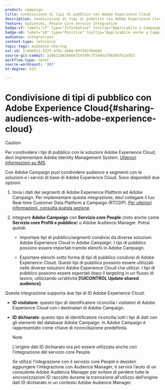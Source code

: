 ```yaml
---
product: campaign
title: Condivisione di tipi di pubblico con Adobe Experience Cloud
description: Condivisione di tipi di pubblico con Adobe Experience Cloud
feature: Audiences, People Core Service Integration
badge-v7: label="v7" type="Informative" tooltip="Applicabile a Campaign Classic v7"
badge-v8: label="v8" type="Positive" tooltip="Applicabile anche a Campaign v8"
audience: integrations
content-type: reference
topic-tags: audience-sharing
exl-id: 1c90e913-3375-476c-ab60-89f20239eb0d
source-git-commit: 3a9b21d626b60754789c3f594ba798309f62a553
workflow-type: tm+mt
source-wordcount: '307'
ht-degree: 62%

---
```


# Condivisione di tipi di pubblico con Adobe Experience Cloud{#sharing-audiences-with-adobe-experience-cloud}



>[!CAUTION]
>
>Per condividere i tipi di pubblico con le soluzioni Adobe Experience Cloud, devi implementare Adobe Identity Management System. [Ulteriori informazioni su IMS](../../integrations/using/about-adobe-id.md).

Con Adobe Campaign puoi condividere audience e segmenti con le soluzioni e i servizi di base di Adobe Experience Cloud. Sono disponibili due opzioni:

1. Invia i dati dei segmenti di Adobe Experience Platform ad Adobe Campaign. Per implementare questa integrazione, devi collegare il tuo Real-time Customer Data Platform a Campaign (RTCDP). [Per ulteriori informazioni, consulta questa sezione](https://experienceleague.adobe.com/docs/experience-platform/destinations/catalog/email-marketing/adobe-campaign.html).

1. Integrare **Adobe Campaign** con **Servizio core People** (noto anche come **Servizio core Profili e pubblico**) o Adobe Audience Manager. Potrai quindi:

   * Importare tipi di pubblico/segmenti condivisi da diverse soluzioni Adobe Experience Cloud in Adobe Campaign. I tipi di pubblico possono essere importati tramite elenchi in Adobe Campaign.

   * Esportare elenchi sotto forma di tipi di pubblico condivisi di Adobe Experience Cloud. Questi tipi di pubblico possono essere utilizzati nelle diverse soluzioni Adobe Experience Cloud che utilizzi. I tipi di pubblico possono essere esportati dopo il targeting in un flusso di lavoro, utilizzando un’attività **[!UICONTROL Update shared audience]**.

Questa integrazione supporta due tipi di ID Adobe Experience Cloud:

* **ID visitatore**: questo tipo di identificatore riconcilia i visitatori di Adobe Experience Cloud con i destinatari di Adobe Campaign.
* **ID dichiarato**: questo tipo di identificatore riconcilia tutti i tipi di dati con gli elementi del database Adobe Campaign. In Adobe Campaign è rappresentato come chiave di riconciliazione predefinita.

  >[!NOTE]
  >
  > L’origine dati ID dichiarato ora piò essere utilizzata anche con l’integrazione del servizio core People.
  >
  >Se utilizzi l’integrazione con il servizio core People e desideri aggiungere l’integrazione con Audience Manager, ti servirà l’aiuto di un consulente Adobe Audience Manager per evitare di perdere tutte le sincronizzazioni ID raccolte durante la transizione all’utilizzo dell’origine dati ID dichiarato in un contesto Adobe Audience Manager.
